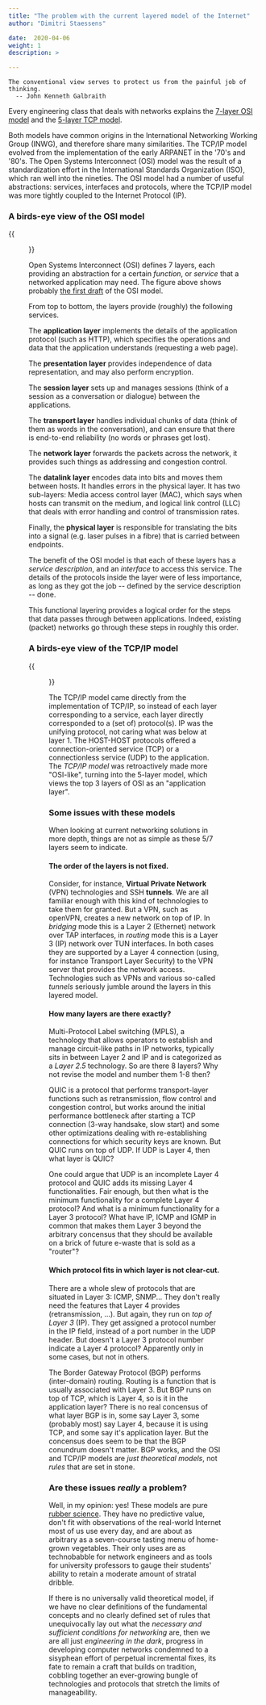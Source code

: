 ```yaml
---
title: "The problem with the current layered model of the Internet"
author: "Dimitri Staessens"

date:  2020-04-06
weight: 1
description: >

---
```


```
The conventional view serves to protect us from the painful job of
thinking.
  -- John Kenneth Galbraith
```

Every engineering class that deals with networks explains the
[7-layer OSI model](https://www.bmc.com/blogs/osi-model-7-layers/)
and the
[5-layer TCP model](https://subscription.packtpub.com/book/cloud_and_networking/9781789349863/1/ch01lvl1sec13/tcp-ip-layer-model).

Both models have common origins in the International Networking
Working Group (INWG), and therefore share many similarities.  The
TCP/IP model evolved from the implementation of the early ARPANET in
the '70's and '80's. The Open Systems Interconnect (OSI) model was the
result of a standardization effort in the International Standards
Organization (ISO), which ran well into the nineties. The OSI model
had a number of useful abstractions: services, interfaces and
protocols, where the TCP/IP model was more tightly coupled to the
Internet Protocol (IP).

### A birds-eye view of the OSI model

{{<figure width="40%" src="/docs/concepts/aschenbrenner.png">}}

Open Systems Interconnect (OSI) defines 7 layers, each providing an
abstraction for a certain *function*, or _service_ that a networked
application may need. The figure above shows probably
[the first draft](https://tnc15.wordpress.com/2015/06/17/locked-in-tour-europe/)
of the OSI model.

From top to bottom, the layers provide (roughly) the following
services.

The __application layer__ implements the details of the application
protocol (such as HTTP), which specifies the operations and data that
the application understands (requesting a web page).

The __presentation layer__ provides independence of data representation,
and may also perform encryption.

The __session layer__ sets up and manages sessions (think of a session
as a conversation or dialogue) between the applications.

The __transport layer__ handles individual chunks of data (think of them
as words in the conversation), and can ensure that there is end-to-end
reliability (no words or phrases get lost).

The __network layer__ forwards the packets across the network, it
provides such things as addressing and congestion control.

The __datalink layer__ encodes data into bits and moves them between
hosts. It handles errors in the physical layer. It has two sub-layers:
Media access control layer (MAC), which says when hosts can transmit
on the medium, and logical link control (LLC) that deals with error
handling and control of transmission rates.

Finally, the __physical layer__ is responsible for translating the
bits into a signal (e.g. laser pulses in a fibre) that is carried
between endpoints.

The benefit of the OSI model is that each of these layers has a
_service description_, and an _interface_ to access this service. The
details of the protocols inside the layer were of less importance, as
long as they got the job -- defined by the service description --
done.

This functional layering provides a logical order for the steps that
data passes through between applications. Indeed, existing (packet)
networks go through these steps in roughly this order.

### A birds-eye view of the TCP/IP model

{{<figure width="25%" src="https://static.packt-cdn.com/products/9781789349863/graphics/6c40b664-c424-40e1-9c65-e43ebf17fbb4.png">}}

The TCP/IP model came directly from the implementation of TCP/IP, so
instead of each layer corresponding to a service, each layer directly
corresponded to a (set of) protocol(s). IP was the unifying protocol,
not caring what was below at layer 1. The HOST-HOST protocols offered
a connection-oriented service (TCP) or a connectionless service (UDP)
to the application. The _TCP/IP model_ was retroactively made more
"OSI-like", turning into the 5-layer model, which views the top 3
layers of OSI as an "application layer".

### Some issues with these models

When looking at current networking solutions in more depth,
things are not as simple as these 5/7 layers seem to indicate.

#### The order of the layers is not fixed.

Consider, for instance, __Virtual Private Network__ (VPN) technologies
and SSH __tunnels__. We are all familiar enough with this kind of
technologies to take them for granted. But a VPN, such as openVPN,
creates a new network on top of IP. In _bridging_ mode this is a Layer
2 (Ethernet) network over TAP interfaces, in _routing_ mode this is a
Layer 3 (IP) network over TUN interfaces. In both cases they are
supported by a Layer 4 connection (using, for instance Transport Layer
Security) to the VPN server that provides the network
access. Technologies such as VPNs and various so-called _tunnels_
seriously jumble around the layers in this layered model.

#### How many layers are there exactly?

Multi-Protocol Label switching (MPLS), a technology that allows
operators to establish and manage circuit-like paths in IP networks,
typically sits in between Layer 2 and IP and is categorized as a
_Layer 2.5_ technology. So are there 8 layers? Why not revise the
model and number them 1-8 then?

QUIC is a protocol that performs transport-layer functions such as
retransmission, flow control and congestion control, but works around
the initial performance bottleneck after starting a TCP connection
(3-way handsake, slow start) and some other optimizations dealing with
re-establishing connections for which security keys are known. But
QUIC runs on top of UDP. If UDP is Layer 4, then what layer is QUIC?

One could argue that UDP is an incomplete Layer 4 protocol and QUIC
adds its missing Layer 4 functionalities. Fair enough, but then what
is the minimum functionality for a complete Layer 4 protocol? And what
is a minimum functionality for a Layer 3 protocol? What have IP, ICMP
and IGMP in common that makes them Layer 3 beyond the arbitrary
concensus that they should be available on a brick of future e-waste
that is sold as a "router"?

#### Which protocol fits in which layer is not clear-cut.

There are a whole slew of protocols that are situated in Layer 3:
ICMP, SNMP... They don't really need the features that Layer 4
provides (retransmission, ...). But again, they run on _top of Layer
3_ (IP). They get assigned a protocol number in the IP field, instead
of a port number in the UDP header. But doesn't a Layer 3 protocol
number indicate a Layer 4 protocol? Apparently only in some cases, but
not in others.

The Border Gateway Protocol (BGP) performs (inter-domain)
routing. Routing is a function that is usually associated with Layer
3. But BGP runs on top of TCP, which is Layer 4, so is it in the
application layer? There is no real concensus of what layer BGP is in,
some say Layer 3, some (probably most) say Layer 4, because it is
using TCP, and some say it's application layer. But the concensus does
seem to be that the BGP conundrum doesn't matter. BGP works, and the
OSI and TCP/IP models are _just theoretical models_, not _rules_ that
are set in stone.

### Are these issues _really_ a problem?

Well, in my opinion: yes! These models are pure [rubber
science](https://en.wikipedia.org/wiki/Rubber_science). They have no
predictive value, don't fit with observations of the real-world
Internet most of us use every day, and are about as arbitrary as a
seven-course tasting menu of home-grown vegetables. Their only uses
are as technobabble for network engineers and as tools for university
professors to gauge their students' ability to retain a moderate
amount of stratal dribble.

If there is no universally valid theoretical model, if we have no
clear definitions of the fundamental concepts and no clearly defined
set of rules that unequivocally lay out what the _necessary and
sufficient conditions for networking_ are, then we are all just
_engineering in the dark_, progress in developing computer networks
condemned to a sisyphean effort of perpetual incremental fixes, its
fate to remain a craft that builds on tradition, cobbling together an
ever-growing bungle of technologies and protocols that stretch the
limits of manageability.
